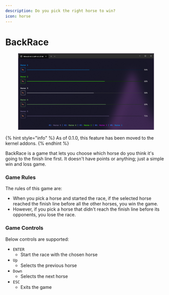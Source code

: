 ```yaml
---
description: Do you pick the right horse to win?
icon: horse
---
```


# BackRace

<figure><img src="../../../../.gitbook/assets/image (170).png" alt=""><figcaption></figcaption></figure>

{% hint style="info" %}
As of 0.1.0, this feature has been moved to the kernel addons.
{% endhint %}

BackRace is a game that lets you choose which horse do you think it's going to the finish line first. It doesn't have points or anything; just a simple win and loss game.

### Game Rules

The rules of this game are:

* When you pick a horse and started the race, if the selected horse reached the finish line before all the other horses, you win the game.
* However, if you pick a horse that didn't reach the finish line before its opponents, you lose the race.

### Game Controls

Below controls are supported:

* `ENTER`
  * Start the race with the chosen horse
* `Up`
  * Selects the previous horse
* `Down`
  * Selects the next horse
* `ESC`
  * Exits the game
